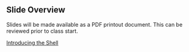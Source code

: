 ## Slide Overview

Slides will be made available as a PDF printout document. This can be reviewed prior to class start. 

[Introducing the Shell](01_week1_mmg3320-slides.pdf)
